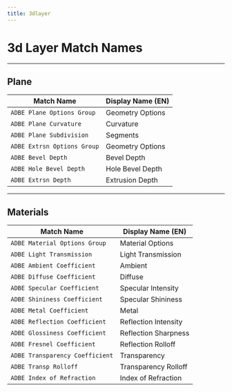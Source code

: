 ```yaml
---
title: 3dlayer
---
```


# 3d Layer Match Names

---

## Plane

|         Match Name          | Display Name (EN) |
| --------------------------- | ----------------- |
| `ADBE Plane Options Group`  | Geometry Options  |
| `ADBE Plane Curvature`      | Curvature         |
| `ADBE Plane Subdivision`    | Segments          |
| `ADBE Extrsn Options Group` | Geometry Options  |
| `ADBE Bevel Depth`          | Bevel Depth       |
| `ADBE Hole Bevel Depth`     | Hole Bevel Depth  |
| `ADBE Extrsn Depth`         | Extrusion Depth   |

---

## Materials

|           Match Name            |  Display Name (EN)   |
| ------------------------------- | -------------------- |
| `ADBE Material Options Group`   | Material Options     |
| `ADBE Light Transmission`       | Light Transmission   |
| `ADBE Ambient Coefficient`      | Ambient              |
| `ADBE Diffuse Coefficient`      | Diffuse              |
| `ADBE Specular Coefficient`     | Specular Intensity   |
| `ADBE Shininess Coefficient`    | Specular Shininess   |
| `ADBE Metal Coefficient`        | Metal                |
| `ADBE Reflection Coefficient`   | Reflection Intensity |
| `ADBE Glossiness Coefficient`   | Reflection Sharpness |
| `ADBE Fresnel Coefficient`      | Reflection Rolloff   |
| `ADBE Transparency Coefficient` | Transparency         |
| `ADBE Transp Rolloff`           | Transparency Rolloff |
| `ADBE Index of Refraction`      | Index of Refraction  |
